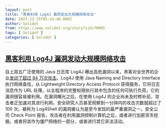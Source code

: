 ```yaml
---
layout: post
title: "黑客利用 Log4J 漏洞发动大规模网络攻击"
date: 2021-12-15T05:14:48.000Z
author: Solidot
from: https://www.solidot.org/story?sid=70005
tags: [ Solidot ]
categories: [ Solidot ]
---
```

<!--1639545288000-->
[黑客利用 Log4J 漏洞发动大规模网络攻击](https://www.solidot.org/story?sid=70005)
------

<div>
自上周五广泛使用的 Java 日志库 Log4J 曝出高危漏洞以来，黑客对全世界的企业<a href="https://arstechnica.com/information-technology/2021/12/hackers-launch-over-840000-attacks-through-log4j-flaw/" target="_blank">发动了超过 84 万次攻击</a>。Log4J 使用 Java Naming and Directory Interface 执行网络查找，从 Lightweight Directory Access Protocol 获得服务，它将日志消息作为 URL 处理，以主程序的完整权限执行其中包含的任何可执行负荷。它的漏洞很容易被利用。在漏洞曝光之后，在使用 Log4J 的企业尚未及时修补前，攻击者正加速对其进行利用，安全研究人员甚至观察到一分钟内的攻击次数就超过了 100 次。被称为 Log4Shell 的漏洞被认为是至今发现的最严重漏洞之一。安全公司 Check Point 报告，攻击者在利用漏洞控制计算机之后，或者进行加密货币挖掘，或者将其作为僵尸网络的一部分，或者进行其它非法活动。
</div>
